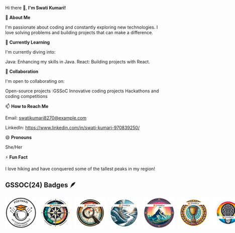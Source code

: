 Hi there 👋, **I'm Swati Kumari!**

👀 **About Me**

I'm passionate about coding and constantly exploring new technologies. I love solving problems and building projects that can make a difference.

🌱 **Currently Learning**

I'm currently diving into:

Java: Enhancing my skills in Java.
React: Building projects with React.

💞️ **Collaboration**

I'm open to collaborating on:

Open-source projects :GSSoC
Innovative coding projects
Hackathons and coding competitions

📫 **How to Reach Me**

Email: swatikumari8270@example.com

LinkedIn: https://www.linkedin.com/in/swati-kumari-970839250/

😄 **Pronouns**

She/Her

⚡ **Fun Fact**

I love hiking and have conquered some of the tallest peaks in my region!


## GSSOC(24) Badges 🪶
<div style='display:flex; align-items:center; gap: 10px;' align='center'>
<img src="https://raw.githubusercontent.com/girlscript/gssoc-website-new/main/public/badges/postman.png" width="100px" height="100px" />
  <img src="https://github.com/girlscript/gssoc-website-new/blob/main/public/badges/1.png" width="100px" height="100px" />
  <img src="https://github.com/girlscript/gssoc-website-new/blob/main/public/badges/2.png" width="100px" height="100px" />
  <img src="https://github.com/girlscript/gssoc-website-new/blob/main/public/badges/3.png" width="100px" height="100px" />
  <img src="https://github.com/girlscript/gssoc-website-new/blob/main/public/badges/4.png" width="100px" height="100px" />
  <img src="https://github.com/girlscript/gssoc-website-new/blob/main/public/badges/5.png" width="100px" height="100px" />
  <img src="https://github.com/girlscript/gssoc-website-new/blob/main/public/badges/6.png" width="100px" height="100px" />
  <img src="https://github.com/girlscript/gssoc-website-new/blob/main/public/badges/7.png" width="100px" height="100px" />
  <img src="https://github.com/girlscript/gssoc-website-new/blob/main/public/badges/8.png" width="100px" height="100px" />
</div>
